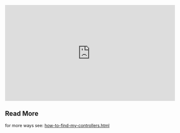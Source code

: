 ﻿<iframe width="560" height="315" src="https://www.youtube.com/embed/8igdJ3JCQIo?list=PL1DEQjXG2xnIwo6J_ffvWzXZDvWR9NEik" frameborder="0" allowfullscreen></iframe>

## Read More

for more ways see: [how-to-find-my-controllers.html](how-to-find-my-controllers.html)